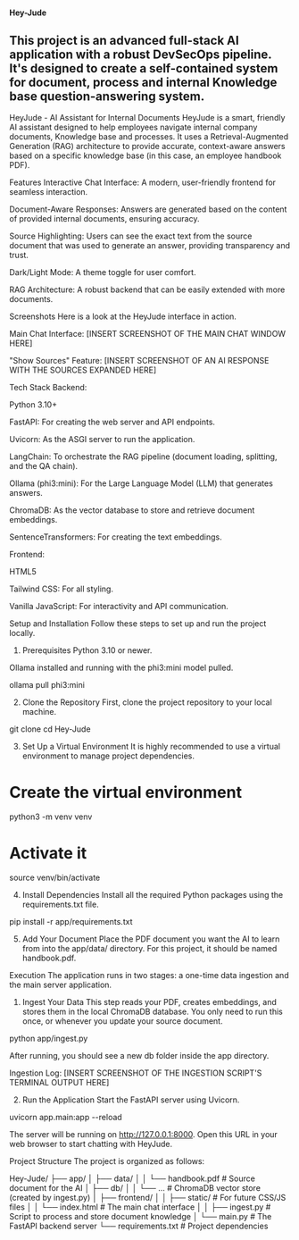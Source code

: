 #### Hey-Jude
This project is an advanced full-stack AI application with a robust DevSecOps pipeline. 
It's designed to create a self-contained system for document, process and internal Knowledge base question-answering system.
--------

HeyJude - AI Assistant for Internal Documents
HeyJude is a smart, friendly AI assistant designed to help employees navigate internal company documents, Knowledge base and processes. It uses a Retrieval-Augmented Generation (RAG) architecture to provide accurate, context-aware answers based on a specific knowledge base (in this case, an employee handbook PDF).

Features
Interactive Chat Interface: A modern, user-friendly frontend for seamless interaction.

Document-Aware Responses: Answers are generated based on the content of provided internal documents, ensuring accuracy.

Source Highlighting: Users can see the exact text from the source document that was used to generate an answer, providing transparency and trust.

Dark/Light Mode: A theme toggle for user comfort.

RAG Architecture: A robust backend that can be easily extended with more documents.

Screenshots
Here is a look at the HeyJude interface in action.

Main Chat Interface:
[INSERT SCREENSHOT OF THE MAIN CHAT WINDOW HERE]

"Show Sources" Feature:
[INSERT SCREENSHOT OF AN AI RESPONSE WITH THE SOURCES EXPANDED HERE]

Tech Stack
Backend:

Python 3.10+

FastAPI: For creating the web server and API endpoints.

Uvicorn: As the ASGI server to run the application.

LangChain: To orchestrate the RAG pipeline (document loading, splitting, and the QA chain).

Ollama (phi3:mini): For the Large Language Model (LLM) that generates answers.

ChromaDB: As the vector database to store and retrieve document embeddings.

SentenceTransformers: For creating the text embeddings.

Frontend:

HTML5

Tailwind CSS: For all styling.

Vanilla JavaScript: For interactivity and API communication.

Setup and Installation
Follow these steps to set up and run the project locally.

1. Prerequisites
Python 3.10 or newer.

Ollama installed and running with the phi3:mini model pulled.

ollama pull phi3:mini

2. Clone the Repository
First, clone the project repository to your local machine.

git clone <your-repository-url>
cd Hey-Jude

3. Set Up a Virtual Environment
It is highly recommended to use a virtual environment to manage project dependencies.

# Create the virtual environment
python3 -m venv venv

# Activate it
source venv/bin/activate

4. Install Dependencies
Install all the required Python packages using the requirements.txt file.

pip install -r app/requirements.txt

5. Add Your Document
Place the PDF document you want the AI to learn from into the app/data/ directory. For this project, it should be named handbook.pdf.

Execution
The application runs in two stages: a one-time data ingestion and the main server application.

1. Ingest Your Data
This step reads your PDF, creates embeddings, and stores them in the local ChromaDB database. You only need to run this once, or whenever you update your source document.

python app/ingest.py

After running, you should see a new db folder inside the app directory.

Ingestion Log:
[INSERT SCREENSHOT OF THE INGESTION SCRIPT'S TERMINAL OUTPUT HERE]

2. Run the Application
Start the FastAPI server using Uvicorn.

uvicorn app.main:app --reload

The server will be running on http://127.0.0.1:8000. Open this URL in your web browser to start chatting with HeyJude.

Project Structure
The project is organized as follows:

Hey-Jude/
├── app/
│   ├── data/
│   │   └── handbook.pdf      # Source document for the AI
│   ├── db/
│   │   └── ...               # ChromaDB vector store (created by ingest.py)
│   ├── frontend/
│   │   ├── static/           # For future CSS/JS files
│   │   └── index.html        # The main chat interface
│   │   ├── ingest.py             # Script to process and store document knowledge
│   └── main.py               # The FastAPI backend server
└── requirements.txt          # Project dependencies
